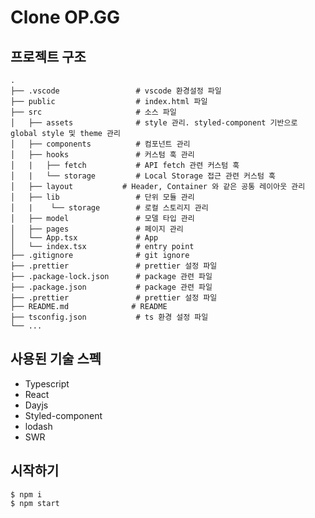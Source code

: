 # Clone OP.GG

## 프로젝트 구조

    .
    ├── .vscode                 # vscode 환경설정 파일
    ├── public                  # index.html 파일
    ├── src                     # 소스 파일
    │   ├── assets              # style 관리. styled-component 기반으로 global style 및 theme 관리
    │   ├── components          # 컴포넌트 관리
    │   ├── hooks               # 커스텀 훅 관리
    │   |   ├── fetch           # API fetch 관련 커스텀 훅
    │   |   └── storage         # Local Storage 접근 관련 커스텀 훅
    │   ├── layout           # Header, Container 와 같은 공통 레이아웃 관리
    │   ├── lib                 # 단위 모듈 관리
    │   |    └── storage        # 로컬 스토리지 관리
    │   ├── model               # 모델 타입 관리
    │   ├── pages               # 페이지 관리
    │   └── App.tsx             # App
    │   └── index.tsx           # entry point
    ├── .gitignore              # git ignore
    ├── .prettier               # prettier 설정 파일
    ├── .package-lock.json      # package 관련 파일
    ├── .package.json           # package 관련 파일
    ├── .prettier               # prettier 설정 파일
    ├── README.md              # README
    ├── tsconfig.json           # ts 환경 설정 파일
    └── ...

## 사용된 기술 스펙

- Typescript
- React
- Dayjs
- Styled-component
- lodash
- SWR

## 시작하기

```
$ npm i
$ npm start
```
